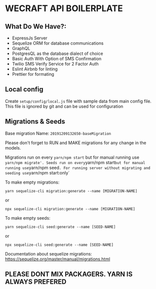 # WECRAFT API BOILERPLATE

## What Do We Have?:

- ExpressJs Server
- Sequelize ORM for database communications
- GraphQL
- PostgresQL as the database dialect of choice
- Basic Auth With Option of SMS Confirmation
- Twilio SMS Verify Service for 2 Factor Auth
- Eslint Airbnb for linting
- Prettier for formating

## Local config

Create `setup/config/local.js` file with sample data from main config file. This file is ignored by git and can be used for configuration

## Migrations & Seeds

Base migration Name: `20191209132650-baseMigration`

Please don't forget to RUN and MAKE migrations for any change in the models.

Migrations run on every `yarn/npm start` but for manual running use `yarn/npm migrate'. Seeds run on every`yarn/npm start`but for manual running use`yarn/npm seed`. For running server without migrating and seeding use`yarn/npm start:only`

To make empty migrations:

```
yarn sequelize-cli migration:generate --name [MIGRATION-NAME]
```

or

```
npx sequelize-cli migration:generate --name [MIGRATION-NAME]
```

To make empty seeds:

```
yarn sequelize-cli seed:generate --name [SEED-NAME]
```

or

```
npx sequelize-cli seed:generate --name [SEED-NAME]
```

Documentation about sequelize migrations: https://sequelize.org/master/manual/migrations.html

## PLEASE DONT MIX PACKAGERS. YARN IS ALWAYS PREFERED
